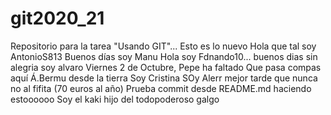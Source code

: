 # git2020_21
Repositorio para la tarea "Usando GIT"...
Esto es lo nuevo
Hola que tal soy AntonioS813
Buenos días soy Manu
Hola soy Fdnando10...
buenos dias sin alegria soy alvaro
Viernes 2 de Octubre, Pepe ha faltado
Que pasa compas aquí Á.Bermu desde la tierra
Soy Cristina
SOy Alerr
mejor tarde que nunca
no al fifita (70 euros al año)
Prueba commit desde README.md
haciendo estoooooo
Soy el kaki hijo del todopoderoso galgo